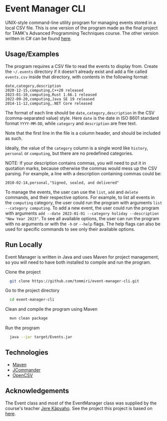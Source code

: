 # Event Manager CLI

UNIX-style command-line utility program for managing events stored in a local CSV file. This is one version of the
program made as the final project for TAMK's Advanced Programming Techniques course. The other version written in C# can
be found [here](https://github.com/tommiri/event-manager-cli/events_cs).

## Usage/Examples

The program requires a CSV file to read the events to display from. Create the `~/.events` directory if it doesn't
already exist and add a file called `events.csv` inside that directory, with contents in the following format:

```
date,category,description
2020-12-15,computing,C++20 released
2023-01-10,computing,Rust 1.66.1 released
2022-09-20,computing,Java SE 19 released
2014-11-12,computing,.NET Core released
```

The format of each line should be `date,category,description` in the CSV (comma-separated value) style. Here `date` is
the date in ISO 8601 standard format `YYYY-MM-DD`, while `category` and `description` are free text.

Note that the first line in the file is a column header, and should be included as such.

Ideally, the value of the `category` column is a single word like `history`, `personal` or `computing`, but there are no
predefined categories.

NOTE: If your description contains commas, you will need to put it in quotation marks, because otherwise the commas
would mess up the CSV parsing. For example, a line with a description containing commas could be:

```
2010-02-14,personal,"Signed, sealed, and delivered"
```

To manage the events, the user can use the `list`, `add` and `delete` commands, and their respective options. For
example, to list all events in the `computing` category, the user could run the program with
arguments `list --category computing`. To add a new event, the user could run the program with
arguments `add --date 2023-01-01 --category holiday --description "New Year 2023"`. To see all available options, the
user can run the program with no arguments or with the `-h` or `--help` flags. The help flags can also be used for
specific commands to see only their available options.

## Run Locally

Event Manager is written in Java and uses Maven for project management, so you will need to have both installed to
compile and run the program.

Clone the project

```bash
  git clone https://github.com/tommiri/event-manager-cli.git
```

Go to the project directory

```bash
  cd event-manager-cli
```

Clean and compile the program using Maven

```bash
  mvn clean package
```

Run the program

```bash
  java --jar target/Events.jar
```

## Technologies

- [Maven](https://maven.apache.org/)
- [JCommander](https://jcommander.org/)
- [OpenCSV](https://opencsv.sourceforge.net/)

## Acknowledgements

The Event class and most of the EventManager class was supplied by the course's
teacher [Jere Käpyaho](https://github.com/jerekapyaho). See the project this project is based
on [here](https://github.com/jerekapyaho/days_java).